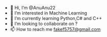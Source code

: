 - 👋 Hi, I’m @AnuAnu22
- 👀 I’m interested in Machine Learning
- 🌱 I’m currently learning Python,C# and C++
- 💞️ I’m looking to collaborate on ?
- 📫 How to reach me fakef5757@gmail.com

<!---
AnuAnu22/AnuAnu22 is a ✨ special ✨ repository because its `README.md` (this file) appears on your GitHub profile.
You can click the Preview link to take a look at your changes.
--->
